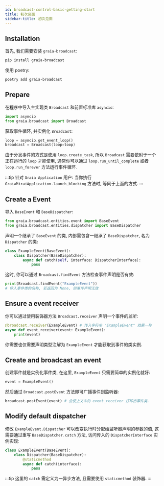 ```yaml
---
id: broadcast-control-basic-getting-start
title: 初次见面
sidebar-title: 初次见面
---
```


## Installation

首先, 我们需要安装 `graia-broadcast`:

```bash
pip install graia-broadcast
```

使用 poetry:

```bash
poetry add graia-broadcast
```

## Prepare

在程序中导入主实现类 `Broadcast` 和前置标准库 `asyncio`:

```py
import asyncio
from graia.broadcast import Broadcast
```

获取事件循环, 并实例化 `Broadcast`:

```py
loop = asyncio.get_event_loop()
broadcast = Broadcast(loop=loop)
```

由于分发事件的方式是使用 `loop.create_task`, 所以 `Broadcast` 需要依附于一个正在运行的 `loop` 才能使用,
通常你可以通过 `loop.run_until_complete` 或者 `loop.run_forever` 方法运行事件循环.

:::tip
针对 `Graia Application` 用户: 当你执行 `GraiaMiraiApplication.launch_blocking` 方法时,
等同于上面的方式.
:::

## Create a Event

导入 `BaseEvent` 和 `BaseDispatcher`:

```py
from graia.broadcast.entities.event import BaseEvent
from graia.broadcast.entities.dispatcher import BaseDispatcher
```

声明一个继承了 `BaseEvent` 的类, 内部需包含一继承了 `BaseDispatcher`, 名为 `Dispatcher` 的类:

```py
class ExampleEvent(BaseEvent):
    class Dispatcher(BaseDispatcher):
        async def catch(self, interface: DispatcherInterface):
            pass
```

这时, 你可以通过 `Broadcast.findEvent` 方法检查事件声明是否有效:

```py
print(Broadcast.findEvent("ExampleEvent"))
# 传入事件类的名称, 若返回为 None, 则事件声明无效
```

## Ensure a event receiver

你可以通过使用装饰器方法 `Broadcast.receiver` 声明一个事件的监听:

```py
@broadcast.receiver(ExampleEvent) # 传入字符串 "ExampleEvent" 效果一样
async def event_receiver(event: ExampleEvent):
    print(event)
```

你需要也仅需要声明类型注解为 `ExampleEvent` 才能获取到事件的类实例.

## Create and broadcast an event

创建事件就是实例化事件类, 在这里, `ExampleEvent` 只需要简单的实例化就好:

```py
event = ExampleEvent()
```

然后通过 `Broadcast.postEvent` 方法即可广播事件到监听器:

```py
broadcast.postEvent(event) # 会使上文中的 event_receiver 打印出事件类.
```

## Modify default dispatcher

修改 `ExampleEvent.Dispatcher` 可以改变执行时分配给监听器声明的参数的值,
这需要通过重写 `BaseDispatcher.catch` 方法, 访问传入的 `DispatcherInterface` 实例实现:

```py
class ExampleEvent(BaseEvent):
    class Dispatcher(BaseDispatcher):
        @staticmethod
        async def catch(interface):
            pass
```

:::tip
这里的 `catch` 需定义为一异步方法, 且需要使用 `staticmethod` 装饰器.
:::